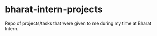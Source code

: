 # bharat-intern-projects
Repo of projects/tasks that were given to me during my time at Bharat Intern.
